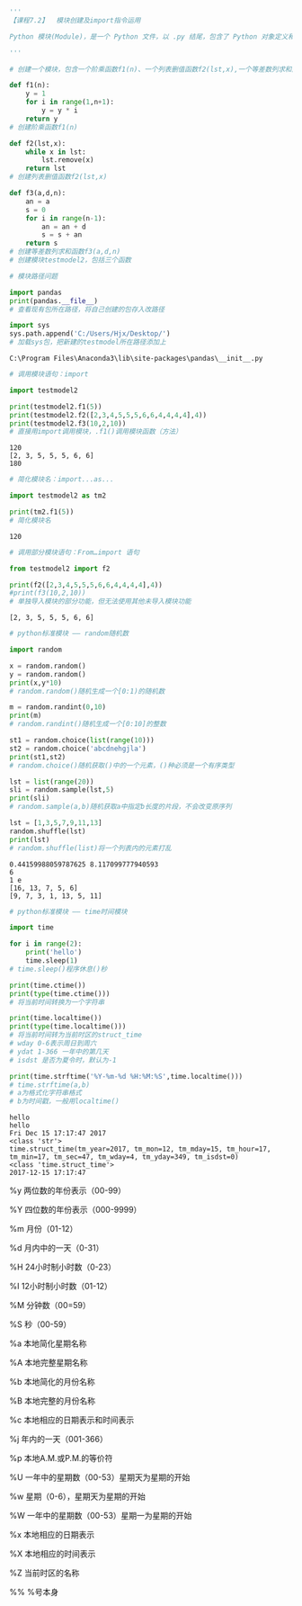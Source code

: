

```python
'''
【课程7.2】  模块创建及import指令运用

Python 模块(Module)，是一个 Python 文件，以 .py 结尾，包含了 Python 对象定义和Python语句

'''
```


```python
# 创建一个模块，包含一个阶乘函数f1(n)、一个列表删值函数f2(lst,x),一个等差数列求和函数f3(a,d,n)

def f1(n):
    y = 1
    for i in range(1,n+1):
        y = y * i
    return y
# 创建阶乘函数f1(n)

def f2(lst,x):
    while x in lst:
        lst.remove(x)
    return lst
# 创建列表删值函数f2(lst,x)

def f3(a,d,n):
    an = a
    s = 0
    for i in range(n-1):
        an = an + d
        s = s + an
    return s
# 创建等差数列求和函数f3(a,d,n)
# 创建模块testmodel2，包括三个函数
```


```python
# 模块路径问题

import pandas
print(pandas.__file__)
# 查看现有包所在路径，将自己创建的包存入改路径

import sys
sys.path.append('C:/Users/Hjx/Desktop/')
# 加载sys包，把新建的testmodel所在路径添加上
```

    C:\Program Files\Anaconda3\lib\site-packages\pandas\__init__.py
    


```python
# 调用模块语句：import

import testmodel2

print(testmodel2.f1(5))
print(testmodel2.f2([2,3,4,5,5,5,6,6,4,4,4,4],4))
print(testmodel2.f3(10,2,10))
# 直接用import调用模块，.f1()调用模块函数（方法）
```

    120
    [2, 3, 5, 5, 5, 6, 6]
    180
    


```python
# 简化模块名：import...as...

import testmodel2 as tm2

print(tm2.f1(5))
# 简化模块名
```

    120
    


```python
# 调用部分模块语句：From…import 语句

from testmodel2 import f2

print(f2([2,3,4,5,5,5,6,6,4,4,4,4],4))
#print(f3(10,2,10))
# 单独导入模块的部分功能，但无法使用其他未导入模块功能
```

    [2, 3, 5, 5, 5, 6, 6]
    


```python
# python标准模块 —— random随机数

import random

x = random.random()
y = random.random()
print(x,y*10)
# random.random()随机生成一个[0:1)的随机数

m = random.randint(0,10)
print(m)
# random.randint()随机生成一个[0:10]的整数

st1 = random.choice(list(range(10)))
st2 = random.choice('abcdnehgjla')
print(st1,st2)
# random.choice()随机获取()中的一个元素，()种必须是一个有序类型

lst = list(range(20))
sli = random.sample(lst,5)
print(sli)
# random.sample(a,b)随机获取a中指定b长度的片段，不会改变原序列

lst = [1,3,5,7,9,11,13]
random.shuffle(lst)
print(lst)
# random.shuffle(list)将一个列表内的元素打乱
```

    0.44159988059787625 8.117099777940593
    6
    1 e
    [16, 13, 7, 5, 6]
    [9, 7, 3, 1, 13, 5, 11]
    


```python
# python标准模块 —— time时间模块

import time

for i in range(2):
    print('hello')
    time.sleep(1)
# time.sleep()程序休息()秒

print(time.ctime())
print(type(time.ctime()))
# 将当前时间转换为一个字符串

print(time.localtime())
print(type(time.localtime()))
# 将当前时间转为当前时区的struct_time
# wday 0-6表示周日到周六
# ydat 1-366 一年中的第几天
# isdst 是否为夏令时，默认为-1

print(time.strftime('%Y-%m-%d %H:%M:%S',time.localtime()))
# time.strftime(a,b)
# a为格式化字符串格式
# b为时间戳，一般用localtime()
```

    hello
    hello
    Fri Dec 15 17:17:47 2017
    <class 'str'>
    time.struct_time(tm_year=2017, tm_mon=12, tm_mday=15, tm_hour=17, tm_min=17, tm_sec=47, tm_wday=4, tm_yday=349, tm_isdst=0)
    <class 'time.struct_time'>
    2017-12-15 17:17:47
    

%y 两位数的年份表示（00-99）

%Y 四位数的年份表示（000-9999）

%m 月份（01-12）

%d 月内中的一天（0-31）

%H 24小时制小时数（0-23）

%I 12小时制小时数（01-12）

%M 分钟数（00=59）

%S 秒（00-59）

%a 本地简化星期名称

%A 本地完整星期名称

%b 本地简化的月份名称

%B 本地完整的月份名称

%c 本地相应的日期表示和时间表示

%j 年内的一天（001-366）

%p 本地A.M.或P.M.的等价符

%U 一年中的星期数（00-53）星期天为星期的开始

%w 星期（0-6），星期天为星期的开始

%W 一年中的星期数（00-53）星期一为星期的开始

%x 本地相应的日期表示

%X 本地相应的时间表示

%Z 当前时区的名称

%% %号本身


